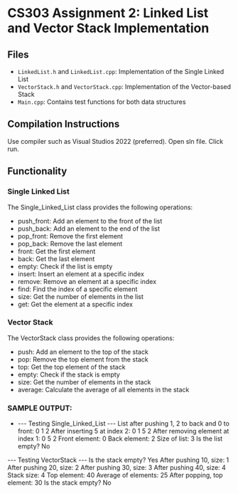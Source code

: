 # CS303 Assignment 2: Linked List and Vector Stack Implementation

## Files

- `LinkedList.h` and `LinkedList.cpp`: Implementation of the Single Linked List
- `VectorStack.h` and `VectorStack.cpp`: Implementation of the Vector-based Stack
- `Main.cpp`: Contains test functions for both data structures

## Compilation Instructions
Use compiler such as Visual Studios 2022 (preferred). Open sln file. Click run. 

## Functionality

### Single Linked List

The Single_Linked_List class provides the following operations:

- push_front: Add an element to the front of the list
- push_back: Add an element to the end of the list
- pop_front: Remove the first element
- pop_back: Remove the last element
- front: Get the first element
- back: Get the last element
- empty: Check if the list is empty
- insert: Insert an element at a specific index
- remove: Remove an element at a specific index
- find: Find the index of a specific element
- size: Get the number of elements in the list
- get: Get the element at a specific index

### Vector Stack

The VectorStack class provides the following operations:

- push: Add an element to the top of the stack
- pop: Remove the top element from the stack
- top: Get the top element of the stack
- empty: Check if the stack is empty
- size: Get the number of elements in the stack
- average: Calculate the average of all elements in the stack

### SAMPLE OUTPUT: 

- --- Testing Single_Linked_List ---
List after pushing 1, 2 to back and 0 to front:
0 1 2
After inserting 5 at index 2:
0 1 5 2
After removing element at index 1:
0 5 2
Front element: 0
Back element: 2
Size of list: 3
Is the list empty? No

--- Testing VectorStack ---
Is the stack empty? Yes
After pushing 10, size: 1
After pushing 20, size: 2
After pushing 30, size: 3
After pushing 40, size: 4
Stack size: 4
Top element: 40
Average of elements: 25
After popping, top element: 30
Is the stack empty? No
